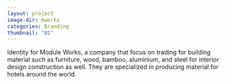 ```yaml
---
layout: project
image-dir: mworks
categories: Branding
thumbnail: "01"
---
```

Identity for Module Works, a company that focus on trading for building material such as furniture, wood, bamboo, aluminium, and steel for interior design construction as well. They are specialized in producing material for hotels around the world.